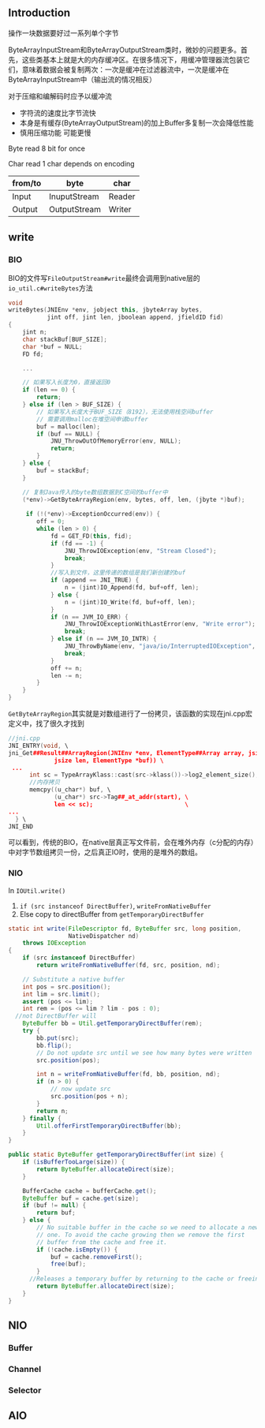 

## Introduction

操作一块数据要好过一系列单个字节

ByteArrayInputStream和ByteArrayOutputStream类时，微妙的问题更多。首先，这些类基本上就是大的内存缓冲区。在很多情况下，用缓冲管理器流包装它们，意味着数据会被复制两次：一次是缓冲在过滤器流中，一次是缓冲在ByteArrayInputStream中（输出流的情况相反）

对于压缩和编解码时应予以缓冲流

- 字符流的速度比字节流快
- 本身是有缓存(ByteArrayOutputStream)的加上Buffer多复制一次会降低性能
- 慎用压缩功能 可能更慢

Byte read 8 bit for once

Char read 1 char depends on encoding

| from/to | byte         | char   |
| ------- | ------------ | ------ |
| Input   | InuputStream | Reader |
| Output  | OutputStream | Writer |





## write

### BIO

BIO的文件写`FileOutputStream#write`最终会调用到native层的`io_util.c#writeBytes`方法

```cpp
void
writeBytes(JNIEnv *env, jobject this, jbyteArray bytes,
           jint off, jint len, jboolean append, jfieldID fid)
{
    jint n;
    char stackBuf[BUF_SIZE];
    char *buf = NULL;
    FD fd;

 	...

    // 如果写入长度为0，直接返回0
    if (len == 0) {
        return;
    } else if (len > BUF_SIZE) {
        // 如果写入长度大于BUF_SIZE（8192），无法使用栈空间buffer
        // 需要调用malloc在堆空间申请buffer
        buf = malloc(len);
        if (buf == NULL) {
            JNU_ThrowOutOfMemoryError(env, NULL);
            return;
        }
    } else {
        buf = stackBuf;
    }

    // 复制Java传入的byte数组数据到C空间的buffer中
    (*env)->GetByteArrayRegion(env, bytes, off, len, (jbyte *)buf);
 	
     if (!(*env)->ExceptionOccurred(env)) {
        off = 0;
        while (len > 0) {
            fd = GET_FD(this, fid);
            if (fd == -1) {
                JNU_ThrowIOException(env, "Stream Closed");
                break;
            }
            //写入到文件，这里传递的数组是我们新创建的buf
            if (append == JNI_TRUE) {
                n = (jint)IO_Append(fd, buf+off, len);
            } else {
                n = (jint)IO_Write(fd, buf+off, len);
            }
            if (n == JVM_IO_ERR) {
                JNU_ThrowIOExceptionWithLastError(env, "Write error");
                break;
            } else if (n == JVM_IO_INTR) {
                JNU_ThrowByName(env, "java/io/InterruptedIOException", NULL);
                break;
            }
            off += n;
            len -= n;
        }
    }
}
```

`GetByteArrayRegion`其实就是对数组进行了一份拷贝，该函数的实现在jni.cpp宏定义中，找了很久才找到

```cpp
//jni.cpp
JNI_ENTRY(void, \
jni_Get##Result##ArrayRegion(JNIEnv *env, ElementType##Array array, jsize start, \
             jsize len, ElementType *buf)) \
 ...
      int sc = TypeArrayKlass::cast(src->klass())->log2_element_size(); \
      //内存拷贝
      memcpy((u_char*) buf, \
             (u_char*) src->Tag##_at_addr(start), \
             len << sc);                          \
...
  } \
JNI_END
```

可以看到，传统的BIO，在native层真正写文件前，会在堆外内存（c分配的内存）中对字节数组拷贝一份，之后真正IO时，使用的是堆外的数组。





### NIO

In `IOUtil.write()`

1. `if (src instanceof DirectBuffer)`, `writeFromNativeBuffer`
2. Else  copy to directBuffer from `getTemporaryDirectBuffer`

```java
static int write(FileDescriptor fd, ByteBuffer src, long position,
                 NativeDispatcher nd)
    throws IOException
{
    if (src instanceof DirectBuffer)
        return writeFromNativeBuffer(fd, src, position, nd);

    // Substitute a native buffer
    int pos = src.position();
    int lim = src.limit();
    assert (pos <= lim);
    int rem = (pos <= lim ? lim - pos : 0);
  //not DirectBuffer will 
    ByteBuffer bb = Util.getTemporaryDirectBuffer(rem);
    try {
        bb.put(src);
        bb.flip();
        // Do not update src until we see how many bytes were written
        src.position(pos);

        int n = writeFromNativeBuffer(fd, bb, position, nd);
        if (n > 0) {
            // now update src
            src.position(pos + n);
        }
        return n;
    } finally {
        Util.offerFirstTemporaryDirectBuffer(bb);
    }
}

public static ByteBuffer getTemporaryDirectBuffer(int size) {
    if (isBufferTooLarge(size)) {
        return ByteBuffer.allocateDirect(size);
    }

    BufferCache cache = bufferCache.get();
    ByteBuffer buf = cache.get(size);
    if (buf != null) {
        return buf;
    } else {
        // No suitable buffer in the cache so we need to allocate a new
        // one. To avoid the cache growing then we remove the first
        // buffer from the cache and free it.
        if (!cache.isEmpty()) {
            buf = cache.removeFirst();
            free(buf);
        }
      //Releases a temporary buffer by returning to the cache or freeing it.
        return ByteBuffer.allocateDirect(size);
    }
}
```



## 

## NIO

### Buffer

### Channel

### Selector

 

## AIO